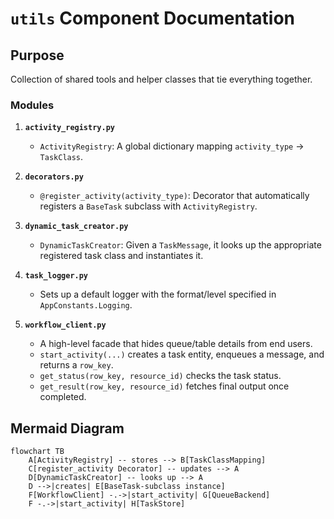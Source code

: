 # `utils` Component Documentation

## Purpose

Collection of shared tools and helper classes that tie everything together.

### Modules

1. **`activity_registry.py`**  
   - `ActivityRegistry`: A global dictionary mapping `activity_type` -> `TaskClass`.

2. **`decorators.py`**  
   - `@register_activity(activity_type)`: Decorator that automatically registers a `BaseTask` subclass with `ActivityRegistry`.

3. **`dynamic_task_creator.py`**  
   - `DynamicTaskCreator`: Given a `TaskMessage`, it looks up the appropriate registered task class and instantiates it.

4. **`task_logger.py`**  
   - Sets up a default logger with the format/level specified in `AppConstants.Logging`.

5. **`workflow_client.py`**  
   - A high-level facade that hides queue/table details from end users.
   - `start_activity(...)` creates a task entity, enqueues a message, and returns a `row_key`.
   - `get_status(row_key, resource_id)` checks the task status.  
   - `get_result(row_key, resource_id)` fetches final output once completed.

## Mermaid Diagram

```mermaid
flowchart TB
    A[ActivityRegistry] -- stores --> B[TaskClassMapping]
    C[register_activity Decorator] -- updates --> A
    D[DynamicTaskCreator] -- looks up --> A
    D -->|creates| E[BaseTask-subclass instance]
    F[WorkflowClient] -.->|start_activity| G[QueueBackend]
    F -.->|start_activity| H[TaskStore]
```